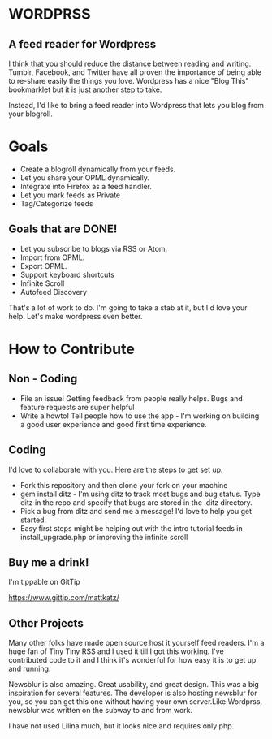 WORDPRSS
=======

A feed reader for Wordpress
---------------------------

I think that you should reduce the distance between reading and writing. Tumblr, Facebook, and Twitter have all proven the importance of being able to re-share easily the things you love.  Wordpress has a nice "Blog This" bookmarklet but it is just another step to take.

Instead, I'd like to bring a feed reader into Wordpress that lets you blog from your blogroll.

Goals
=====

* Create a blogroll dynamically from your feeds.
* Let you share your OPML dynamically.
* Integrate into Firefox as a feed handler.
* Let you mark feeds as Private
* Tag/Categorize feeds


Goals that are DONE!
--------------------
* Let you subscribe to blogs via RSS or Atom.
* Import from OPML.
* Export OPML.
* Support keyboard shortcuts
* Infinite Scroll
* Autofeed Discovery


That's a lot of work to do.  I'm going to take a stab at it, but I'd love your help. Let's make wordpress even better.

How to Contribute
=================

## Non - Coding ##
* File an issue! Getting feedback from people really helps.  Bugs and feature requests are super helpful
* Write a howto! Tell people how to use the app - I'm working on building a good user experience and good first time experience.

## Coding ##
I'd love to collaborate with you.  Here are the steps to get set up.
* Fork this repository and then clone your fork on your machine
* gem install ditz - I'm using ditz to track most bugs and bug status. Type ditz in the repo and specify that bugs are stored in the .ditz directory.
* Pick a bug from ditz and send me a message!  I'd love to help you get started.
* Easy first steps might be helping out with the intro tutorial feeds in install_upgrade.php or improving the infinite scroll

## Buy me a drink! ##
I'm tippable on GitTip

https://www.gittip.com/mattkatz/


Other Projects
--------------

Many other folks have made open source host it yourself feed readers.
I'm a huge fan of Tiny Tiny RSS and I used it till I got this working. I've contributed code to it and I think it's wonderful for how easy it is to get up and running.

Newsblur is also amazing.  Great usability, and great design.  This was a big inspiration for several features.  The developer is also hosting newsblur for you, so you can get this one without having your own server.Like Wordprss, newsblur was written on the subway to and from work.  

I have not used Lilina much, but it looks nice and requires only php.


